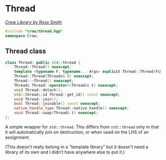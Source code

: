 # Thread

_[Crow Library by Ross Smith](index.html)_

```c++
#include "crow/thread.hpp"
namespace Crow;
```

## Thread class

```c++
class Thread: public std::thread {
    Thread::Thread() noexcept;
    template <typename F, typename... Args> explicit Thread::Thread(F&& f, Args&&... args);
    Thread::Thread(Thread&& t) noexcept;
    Thread::~Thread() noexcept;
    Thread& Thread::operator=(Thread&& t) noexcept;
    void Thread::detach();
    std::thread::id Thread::get_id() const noexcept;
    void Thread::join();
    bool Thread::joinable() const noexcept;
    native_handle_type Thread::native_handle() noexcept;
    void Thread::swap(Thread& t) noexcept;
};
```

A simple wrapper for `std::thread`. This differs from `std::thread` only in
that it will automatically join on destruction, or when used on the LHS of an
assignment.

(This doesn't really belong in a "template library" but it doesn't need a
library of its own and I didn't have anywhere else to put it.)
